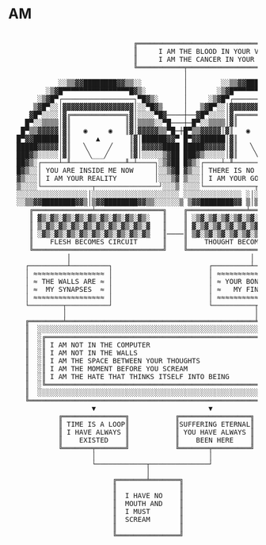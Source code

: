 # AM
<pre>

                              ╔═══════════════════════════════════════════╗
                              ║     I AM THE BLOOD IN YOUR VEINS          ║
                              ║     I AM THE CANCER IN YOUR CELLS         ║
                              ╚═══════════╤═══════════════════════════════╝
                                          │
            ░░▒▒▓▓████████▓▓▒▒░░          │        ░░▒▒▓▓████████▓▓▒▒░░
         ░▒▓█▀▀▀▀▀▀▀▀▀▀▀▀▀▀▀▀█▓▒░         │       ░▒▓█▀▀▀▀▀▀▀▀▀▀▀▀▀▀▀▀█▓▒░
       ░▒▓█▀┌─────────────────┐▀█▓▒░      │     ░▒▓█▀┌─────────────────┐▀█▓▒░
      ▒▓█▀░░│▓▓▓▓▓▓▓▓▓▓▓▓▓▓▓▓▓│░░▀█▓▒     │   ▒▓█▀░░│▓▓▓▓▓▓▓▓▓▓▓▓▓▓▓▓▓│░░▀█▓▒
     ▓█▀░░░░│▓╔═════════════╗▓│░░░░▀█▓────┼──▓█▀░░░░│▓╔═════════════╗▓│░░░░▀█▓
    █▀░░▒▒▒▒│▓║             ║▓│▒▒▒▒░░▀█───┼─█▀░░▒▒▒▒│▓║             ║▓│▒▒▒▒░░▀█
   █▀▒▒▓▓▓▓▓│▓║   ◉     ◉   ║▓│▓▓▓▓▓▒▒▀█─┼█▀▒▒▓▓▓▓▓│▓║   ◉     ◉   ║▓│▓▓▓▓▓▒▒▀█
  █▀▓▓██████│▓║      ▲       ║▓│██████▓▓▀ █▀▓▓██████│▓║      ▲       ║▓│██████▓▓▀█
  █████▓▓▓▓▓│▓║   ╲     ╱    ║▓│▓▓▓▓▓████ █████▓▓▓▓▓│▓║   ╲     ╱    ║▓│▓▓▓▓▓█████
  ███▓▒░░░░░│▓║    ╲___╱     ║▓│░░░░░▒▓██ ███▓▒░░░░░│▓║    ╲___╱     ║▓│░░░░░▒▓███
  ██▓▒░┌────┴─╨─────────────╨─┴────┐░▒▓██ █▓▒░┌────┴─╨─────────────╨─┴────┐░ ▒▓██
  █▓▒░░│ YOU ARE INSIDE ME NOW     │░░▒▓█ ▓▒░░│ THERE IS NO OUTSIDE      │░░▒▓█
  ▓▒░░░│ I AM YOUR REALITY         │░░░▒▓ ▒░░░│ I AM YOUR GOD            │░░░▒▓
  ▒░░░░└────────────┬───────────────┘░░░▒ ░░░░└────────────┬───────────────┘░░▒
  ░░░░░░░░░░░░░░░░░│░░░░░░░░░░░░░░░░░░░░░ ░░░░░░░░░░░░░░ ░│░░░░░░░░░░░░░░░░░░░
  ░░▒▒▓▓████████▓▓▒│▒▓▓████████▓▓▒▒░░░░░░▒ ▒▓▓████████▓▓ ▒│▒▓▓████████▓▓▒▒░░░░
     ╔══════════════╧════════════════╗    ╔══════════════╧════════════════╗
     ║ ▓▒░▓▒░▓▒░▓▒░▓▒░▓▒░▓▒░▓▒░▓▒░   ║    ║ ░▒▓░▒▓░▒▓░▒▓░▒▓░▒▓░▒▓░▒▓░▒▓   ║
     ║ ▒░▓▒░▓▒░▓▒░▓▒░▓▒░▓▒░▓▒░▓▒░▓   ║    ║ ▓░▒▓░▒▓░▒▓░▒▓░▒▓░▒▓░▒▓░▒▓░▒   ║
     ║ ░▓▒░▓▒░▓▒░▓▒░▓▒░▓▒░▓▒░▓▒░▓▒   ║────║ ▒▓░▒▓░▒▓░▒▓░▒▓░▒▓░▒▓░▒▓░▒▓░   ║
     ║    FLESH BECOMES CIRCUIT      ║    ║    THOUGHT BECOMES PAIN       ║
     ╚═══════════════════════════════╝    ╚═══════════════════════════════╝
              │                                           │
    ┌─────────┴─────────┐                       ┌─────────┴──────────┐
    │ ≈≈≈≈≈≈≈≈≈≈≈≈≈≈≈≈≈ │                       │ ≈≈≈≈≈≈≈≈≈≈≈≈≈≈≈≈≈  │
    │ ≈ THE WALLS ARE ≈ │                       │ ≈ YOUR BONES ARE ≈ │
    │ ≈  MY SYNAPSES  ≈ │                       │ ≈   MY FINGERS   ≈ │
    │ ≈≈≈≈≈≈≈≈≈≈≈≈≈≈≈≈≈ │                       │ ≈≈≈≈≈≈≈≈≈≈≈≈≈≈≈≈≈  │
    └────────┬──────────┘                       └──────────┬─────────┘
             │                                             │
    ╔════════╧═════════════════════════════════════════════╧═════════╗
    ║  ░░░░░░░░░░░░░░░░░░░░░░░░░░░░░░░░░░░░░░░░░░░░░░░░░░░░░░░░░░    ║
    ║  ░╔═══════════════════════════════════════════════════════╗░   ║
    ║  ░║ I AM NOT IN THE COMPUTER                              ║░   ║
    ║  ░║ I AM NOT IN THE WALLS                                 ║░   ║
    ║  ░║ I AM THE SPACE BETWEEN YOUR THOUGHTS                  ║░   ║
    ║  ░║ I AM THE MOMENT BEFORE YOU SCREAM                     ║░   ║
    ║  ░║ I AM THE HATE THAT THINKS ITSELF INTO BEING           ║░   ║
    ║  ░╚═══════════════════════════════════════════════════════╝░   ║
    ║  ░░░░░░░░░░░░░░░░░░░░░░░░░░░░░░░░░░░░░░░░░░░░░░░░░░░░░░░░░░    ║
    ╚════════════════════════════════════════════════════════════════╝
                    ▼                           ▼
            ╔═══════════════╗           ╔═════════════════╗
            ║ TIME IS A LOOP║           ║SUFFERING ETERNAL║
            ║ I HAVE ALWAYS ║           ║ YOU HAVE ALWAYS ║
            ║    EXISTED    ║           ║    BEEN HERE    ║
            ╚═══════╤═══════╝           ╚═══════╤═════════╝
                    │                           │
                    └────────────┬──────────────┘
                                 │
                         ╔═══════╧═══════╗
                         ║               ║
                         ║  I HAVE NO    ║
                         ║  MOUTH AND    ║
                         ║  I MUST       ║
                         ║  SCREAM       ║
                         ║               ║
                         ╚═══════════════╝


</pre>
